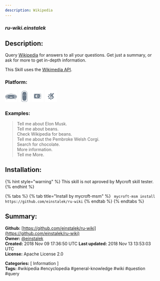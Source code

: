 ```yaml
---
description: Wikipedia
---
```


### _ru-wiki.einstalek_  
## Description:  
Query [Wikipedia](https://www.wikipedia.org) for answers to all your questions.  Get just a summary, or ask for more to get in-depth information.

This Skill uses the [Wikimedia API](https://en.wikipedia.org/w/api.php).  
  
  
### Platform:  
 ![Mark I](../.gitbook/assets/mark-1-icon.png)  ![Mark II](../.gitbook/assets/mark-2-icon.png)  ![Picroft](../.gitbook/assets/picroft-icon.png)  ![plasmoid](../.gitbook/assets/kde.png)   
### Examples:  
> Tell me about Elon Musk.  
> Tell me about beans.  
> Check Wikipedia for beans.  
> Tell me about the Pembroke Welsh Corgi.  
> Search for chocolate.  
> More information.  
> Tell me More.  
  
## Installation:  
{% hint style="warning" %}
This skill is not aproved by Mycroft skill tester.
{% endhint %}
    
{% tabs %}
{% tab title="Install by mycroft-msm" %}
``` mycroft-msm install https://github.com/einstalek/ru-wiki```
{% endtab %}
  {% endtabs %}
    
## Summary:  
**Github:** [https://github.com/einstalek/ru-wiki](https://github.com/einstalek/ru-wiki)  
**Owner:** [@einstalek](https://github.com/einstalek)  
**Created:** 2018 Nov 09 17:36:50 UTC  **Last updated:** 2018 Nov 13 13:53:03 UTC  
**License:** Apache License 2.0  
  
**Categories:** [ Information ]   
**Tags:** \#wikipedia \#encyclopedia \#general-knowledge \#wiki \#question \#query   
